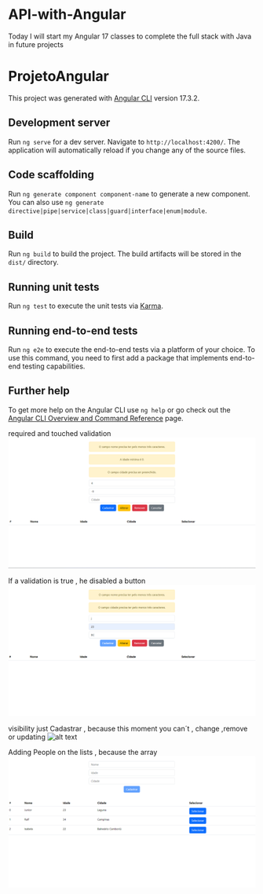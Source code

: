 # API-with-Angular
Today I will start my Angular 17 classes to complete the full stack with Java in future projects



# ProjetoAngular

This project was generated with [Angular CLI](https://github.com/angular/angular-cli) version 17.3.2.

## Development server

Run `ng serve` for a dev server. Navigate to `http://localhost:4200/`. The application will automatically reload if you change any of the source files.

## Code scaffolding

Run `ng generate component component-name` to generate a new component. You can also use `ng generate directive|pipe|service|class|guard|interface|enum|module`.

## Build

Run `ng build` to build the project. The build artifacts will be stored in the `dist/` directory.

## Running unit tests

Run `ng test` to execute the unit tests via [Karma](https://karma-runner.github.io).

## Running end-to-end tests

Run `ng e2e` to execute the end-to-end tests via a platform of your choice. To use this command, you need to first add a package that implements end-to-end testing capabilities.

## Further help

To get more help on the Angular CLI use `ng help` or go check out the [Angular CLI Overview and Command Reference](https://angular.io/cli) page.

required and touched validation
![alt text](<Tabela cadastro e lista. validacoes.png>)

If a validation is true , he disabled a button
![alt text](<Validacao botao desabelita .png>)

visibility just Cadastrar , because this moment you can´t , change ,remove or updating
![alt text](<visibilidade só do Cadastro.png>)


Adding People on the lists , because the array
![alt text](<Listagem de Pessoas , adicionando .png>)

